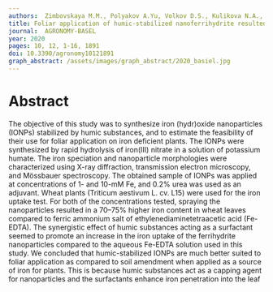 ```yaml
---
authors:  Zimbovskaya M.M., Polyakov A.Yu, Volkov D.S., Kulikova N.A., Lebedev V.A., Pankratov D.A., Konstantinov A.I., Parfenova A.M., Zhilkibaev O., Perminova I.V. 
title: Foliar application of humic-stabilized nanoferrihydrite resulted in an increase in the content of iron in wheat leaves
journal:  AGRONOMY-BASEL
year: 2020
pages: 10, 12, 1-16, 1891
doi: 10.3390/agronomy10121891
graph_abstract: /assets/images/graph_abstract/2020_basiel.jpg
---
```



# Abstract

The objective of this study was to synthesize iron (hydr)oxide nanoparticles (IONPs) stabilized by humic substances, and to estimate the feasibility of their use for foliar application on iron deficient plants. The IONPs were synthesized by rapid hydrolysis of iron(III) nitrate in a solution of potassium humate. The iron speciation and nanoparticle morphologies were characterized using X-ray diffraction, transmission electron microscopy, and Mössbauer spectroscopy. The obtained sample of IONPs was applied at concentrations of 1- and 10-mM Fe, and 0.2% urea was used as an adjuvant. Wheat plants (Triticum aestivum L. cv. L15) were used for the iron uptake test. For both of the concentrations tested, spraying the nanoparticles resulted in a 70–75% higher iron content in wheat leaves compared to ferric ammonium salt of ethylenediaminetetraacetic acid (Fe-EDTA). The synergistic effect of humic substances acting as a surfactant seemed to promote an increase in the iron uptake of the ferrihydrite nanoparticles compared to the aqueous Fe-EDTA solution used in this study. We concluded that humic-stabilized IONPs are much better suited to foliar application as compared to soil amendment when applied as a source of iron for plants. This is because humic substances act as a capping agent for nanoparticles and the surfactants enhance iron penetration into the leaf